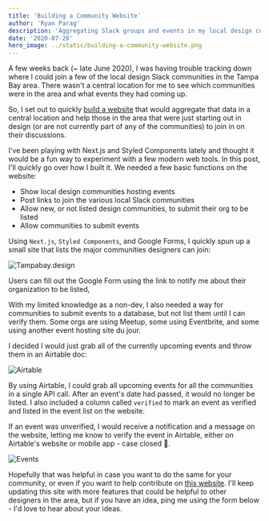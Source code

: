 ```yaml
---
title: 'Building a Community Website'
author: 'Ryan Parag'
description: 'Aggregating Slack groups and events in my local design community'
date: '2020-07-20'
hero_image: ../static/building-a-community-website.png
---
```


A few weeks back (~ late June 2020), I was having trouble tracking down where I could join a few of the local design Slack communities in the Tampa Bay area. There wasn't a central location for me to see which communities were in the area and what events they had coming up.

So, I set out to quickly [build a website](https://tampabay.design) that would aggregate that data in a central location and help those in the area that were just starting out in design (or are not currently part of any of the communities) to join in on their discussions. 

I've been playing with Next.js and Styled Components lately and thought it would be a fun way to experiment with a few modern web tools. In this post, I'll quickly go over how I built it. We needed a few basic functions on the website:

- Show local design communities hosting events
- Post links to join the various local Slack communities
- Allow new, or not listed design communities, to submit their org to be listed
- Allow communities to submit events

Using `Next.js`, `Styled Components`, and Google Forms, I quickly spun up a small site that lists the major communities designers can join:

![Tampabay.design](../static/building-a-community-website_2.png)

Users can fill out the Google Form using the link to notify me about their organization to be listed,

With my limited knowledge as a non-dev, I also needed a way for communities to submit events to a database, but not list them until I can verify them. Some orgs are using Meetup, some using Eventbrite, and some using another event hosting site du jour.

I decided I would just grab all of the currently upcoming events and throw them in an Airtable doc:

![Airtable](../static/building-a-community-website_3.png)

By using Airtable, I could grab all upcoming events for all the communities in a single API call. After an event's date had passed, it would no longer be listed. I also included a column called `verified` to mark an event as verified and listed in the event list on the website.

If an event was unverified, I would receive a notification and a message on the website, letting me know to verify the event in Airtable, either on Airtable's website or mobile app - case closed 👏.

![Events](../static/building-a-community-website_4.png)

Hopefully that was helpful in case you want to do the same for your community, or even if you want to help contribute on [this website](https://github.com/TampaBayDesigners/tampabaydesigners). I'll keep updating this site with more features that could be helpful to other designers in the area, but if you have an idea, ping me using the form below - I'd love to hear about your ideas.
